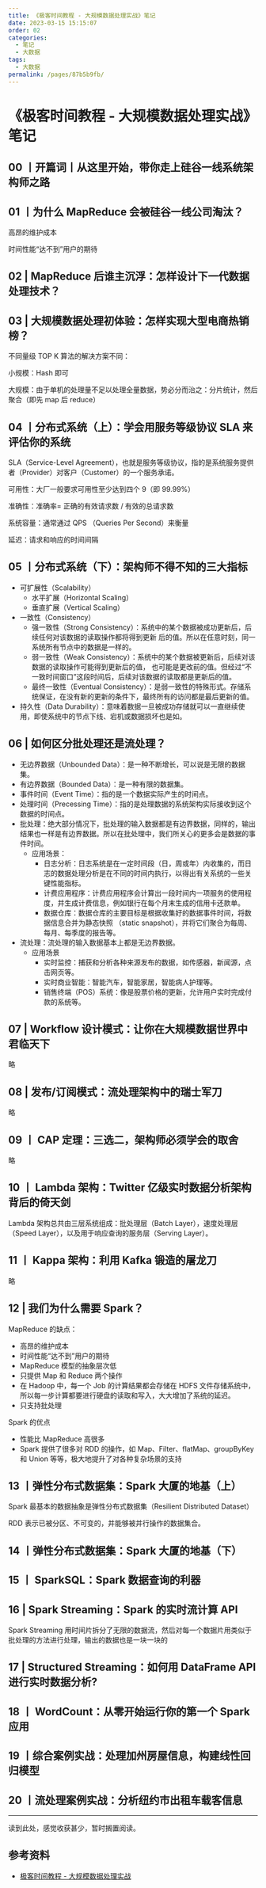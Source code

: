 ```yaml
---
title: 《极客时间教程 - 大规模数据处理实战》笔记
date: 2023-03-15 15:15:07
order: 02
categories:
  - 笔记
  - 大数据
tags:
  - 大数据
permalink: /pages/87b5b9fb/
---
```


# 《极客时间教程 - 大规模数据处理实战》笔记

## 00 丨开篇词丨从这里开始，带你走上硅谷一线系统架构师之路

## 01 丨为什么 MapReduce 会被硅谷一线公司淘汰？

高昂的维护成本

时间性能“达不到”用户的期待

## 02 | MapReduce 后谁主沉浮：怎样设计下一代数据处理技术？

## 03 | 大规模数据处理初体验：怎样实现大型电商热销榜？

不同量级 TOP K 算法的解决方案不同：

小规模：Hash 即可

大规模：由于单机的处理量不足以处理全量数据，势必分而治之：分片统计，然后聚合（即先 map 后 reduce）

## 04 丨分布式系统（上）：学会用服务等级协议 SLA 来评估你的系统

SLA（Service-Level Agreement），也就是服务等级协议，指的是系统服务提供者（Provider）对客户（Customer）的一个服务承诺。

可用性：大厂一般要求可用性至少达到四个 9（即 99.99%）

准确性：准确率= 正确的有效请求数 / 有效的总请求数

系统容量：通常通过 QPS （Queries Per Second）来衡量

延迟：请求和响应的时间间隔

## 05 丨分布式系统（下）：架构师不得不知的三大指标

- 可扩展性（Scalability）
  - 水平扩展（Horizontal Scaling）
  - 垂直扩展（Vertical Scaling）
- 一致性（Consistency）
  - 强一致性（Strong Consistency）：系统中的某个数据被成功更新后，后续任何对该数据的读取操作都将得到更新
    后的值。所以在任意时刻，同一系统所有节点中的数据是一样的。
  - 弱一致性（Weak Consistency）：系统中的某个数据被更新后，后续对该数据的读取操作可能得到更新后的值，
    也可能是更改前的值。但经过“不一致时间窗口”这段时间后，后续对该数据的读取都是更新后的值。
  - 最终一致性（Eventual Consistency）：是弱一致性的特殊形式。存储系统保证，在没有新的更新的条件下，最终所有的访问都是最后更新的值。
- 持久性（Data Durability）：意味着数据一旦被成功存储就可以一直继续使用，即使系统中的节点下线、宕机或数据损坏也是如。

## 06 | 如何区分批处理还是流处理？

- 无边界数据（Unbounded Data）：是一种不断增长，可以说是无限的数据集。
- 有边界数据（Bounded Data）：是一种有限的数据集。
- 事件时间（Event Time）：指的是一个数据实际产生的时间点。
- 处理时间（Precessing Time）：指的是处理数据的系统架构实际接收到这个数据的时间点。
- 批处理：绝大部分情况下，批处理的输入数据都是有边界数据，同样的，输出结果也一样是有边界数据。所以在批处理中，我们所关心的更多会是数据的事件时间。
  - 应用场景：
    - 日志分析：日志系统是在一定时间段（日，周或年）内收集的，而日志的数据处理分析是在不同的时间内执行，以得出有关系统的一些关键性能指标。
    - 计费应用程序：计费应用程序会计算出一段时间内一项服务的使用程度，并生成计费信息，例如银行在每个月末生成的信用卡还款单。
    - 数据仓库：数据仓库的主要目标是根据收集好的数据事件时间，将数据信息合并为静态快照 （static snapshot），并将它们聚合为每周、每月、每季度的报告等。
- 流处理：流处理的输入数据基本上都是无边界数据。
  - 应用场景
    - 实时监控：捕获和分析各种来源发布的数据，如传感器，新闻源，点击网页等。
    - 实时商业智能：智能汽车，智能家居，智能病人护理等。
    - 销售终端（POS）系统：像是股票价格的更新，允许用户实时完成付款的系统等。

## 07 | Workflow 设计模式：让你在大规模数据世界中君临天下

略

## 08 | 发布/订阅模式：流处理架构中的瑞士军刀

略

## 09 丨 CAP 定理：三选二，架构师必须学会的取舍

略

## 10 丨 Lambda 架构：Twitter 亿级实时数据分析架构背后的倚天剑

Lambda 架构总共由三层系统组成：批处理层（Batch Layer），速度处理层（Speed Layer），以及用于响应查询的服务层（Serving Layer）。

## 11 丨 Kappa 架构：利用 Kafka 锻造的屠龙刀

略

## 12 | 我们为什么需要 Spark？

MapReduce 的缺点：

- 高昂的维护成本
- 时间性能“达不到”用户的期待
- MapReduce 模型的抽象层次低
- 只提供 Map 和 Reduce 两个操作
- 在 Hadoop 中，每一个 Job 的计算结果都会存储在 HDFS 文件存储系统中，所以每一步计算都要进行硬盘的读取和写入，大大增加了系统的延迟。
- 只支持批处理

Spark 的优点

- 性能比 MapReduce 高很多
- Spark 提供了很多对 RDD 的操作，如 Map、Filter、flatMap、groupByKey 和 Union 等等，极大地提升了对各种复杂场景的支持

## 13 丨弹性分布式数据集：Spark 大厦的地基（上）

Spark 最基本的数据抽象是弹性分布式数据集（Resilient Distributed Dataset）

RDD 表示已被分区、不可变的，并能够被并行操作的数据集合。

## 14 丨弹性分布式数据集：Spark 大厦的地基（下）

## 15 丨 SparkSQL：Spark 数据查询的利器

## 16 | Spark Streaming：Spark 的实时流计算 API

Spark Streaming 用时间片拆分了无限的数据流，然后对每一个数据片用类似于批处理的方法进行处理，输出的数据也是一块一块的

## 17 | Structured Streaming：如何用 DataFrame API 进行实时数据分析?

## 18 丨 WordCount：从零开始运行你的第一个 Spark 应用

## 19 丨综合案例实战：处理加州房屋信息，构建线性回归模型

## 20 丨流处理案例实战：分析纽约市出租车载客信息

---

读到此处，感觉收获甚少，暂时搁置阅读。

## 参考资料

- [极客时间教程 - 大规模数据处理实战](https://time.geekbang.org/column/intro/100025301)
